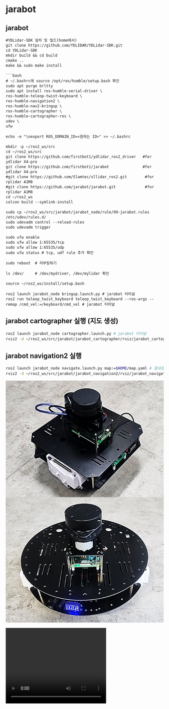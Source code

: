 # jarabot
## jarabot

```
#YDLidar-SDK 설치 및 빌드(home에서)
git clone https://github.com/YDLIDAR/YDLidar-SDK.git
cd YDLidar-SDK
mkdir build && cd build
cmake ..
make && sudo make install

```bash
# ~/.bashrc에 source /opt/ros/humble/setup.bash 확인
sudo apt purge brltty
sudo apt install ros-humble-serial-driver \
ros-humble-teleop-twist-keyboard \
ros-humble-navigation2 \
ros-humble-nav2-bringup \
ros-humble-cartographer \
ros-humble-cartographer-ros \
udev \
ufw

echo -e "\nexport ROS_DOMAIN_ID=<원하는 ID>" >> ~/.bashrc

mkdir -p ~/ros2_ws/src
cd ~/ros2_ws/src
git clone https://github.com/firstbot1/ydlidar_ros2_driver   #for ydlidar X4-pro
git clone https://github.com/firstbot1/jarabot               #for ydlidar X4-pro
#git clone https://github.com/Slamtec/sllidar_ros2.git        #for rplidar A1M8
#git clone https://github.com/jarabot/jarabot.git             #for rplidar A1M8 
cd ~/ros2_ws
colcon build --symlink-install

sudo cp ~/ros2_ws/src/jarabot/jarabot_node/rule/99-jarabot.rules /etc/udev/rules.d/
sudo udevadm control --reload-rules
sudo udevadm trigger

sudo ufw enable
sudo ufw allow 1:65535/tcp
sudo ufw allow 1:65535/udp
sudo ufw status # tcp, udf rule 추가 확인

sudo reboot  # 리부팅하기

ls /dev/     # /dev/mydriver, /dev/mylidar 확인

source ~/ros2_ws/install/setup.bash

ros2 launch jarabot_node bringup.launch.py # jarabot 터미널
ros2 run teleop_twist_keyboard teleop_twist_keyboard --ros-args --remap /cmd_vel:=/keyboard/cmd_vel # jarabot 터미널
```

## jarabot cartographer 실행 (지도 생성)
```bash
ros2 launch jarabot_node cartographer.launch.py # jarabot 터미널
rviz2 -d ~/ros2_ws/src/jarabot/jarabot_cartographer/rviz/jarabot_cartographer.rviz #local pc 에서 실행
```

## jarabot navigation2 실행
```bash
ros2 launch jarabot_node navigate.launch.py map:=$HOME/map.yaml # 절대경로 사용 필수
rviz2 -d ~/ros2_ws/src/jarabot/jarabot_navigation2/rviz/jarabot_navigation2.rviz
```

![Jarabot](https://github.com/firstbot1/jarabot/raw/main/jarabot.PNG)

<video width="320" height="240" controls>
  <source src="https://github.com/firstbot1/jarabot/raw/main/jarabot%20navi.mp4" type="video/mp4">
  Your browser does not support the video tag.
</video>
